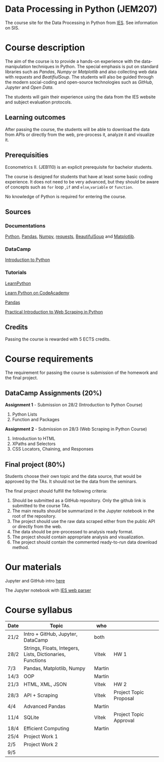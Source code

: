 # Data Processing in Python (JEM207)
The course site for the Data Processing in Python from [IES](http://ies.fsv.cuni.cz/). See information on SIS.

# Course description
The aim of the course is to provide a hands-on experience with the data-manipulation techniques in Python. The special emphasis is put on standard libraries such as *Pandas*, *Numpy* or *Matplotlib* and also collecting web data with *requests* and *BeatifiulSoup*. The students will also be guided through the modern social-coding and open-source technologies such as *GitHub*, *Jupyter* and *Open Data*.

The students will gain their experience using the data from the IES website and subject evaluation protocols.

## Learning outcomes
After passing the course, the students will be able to download the data from APIs or directly from the web, pre-process it, analyze it and visualize it.

## Prerequisities
Econometrics II. (JEB110) is an explicit prerequisite for bachelor students.

The course is designed for students that have at least some basic coding experience. It does not need to be very advanced, but they should be aware of concepts such as ` for ` loop ,`if` and `else`,`variable` or `function`.

No knowledge of Python is required for entering the course.

## Sources
### Documentations
[Python](https://docs.python.org/3/), [Pandas](https://pandas.pydata.org/pandas-docs/stable/), [Numpy](https://docs.scipy.org/doc/), [requests](http://docs.python-requests.org/en/master/), [BeautifulSoup](https://www.crummy.com/software/BeautifulSoup/bs4/doc/) and [Matplotlib](https://matplotlib.org/).

### DataCamp
[Introduction to Python](https://www.datacamp.com/courses/intro-to-python-for-data-science)


### Tutorials
[LearnPython](https://www.learnpython.org/)

[Learn Python on CodeAcademy](https://www.codecademy.com/learn/learn-python)

[Pandas](https://pandas.pydata.org/pandas-docs/stable/tutorials.html)

[Practical Introduction to Web Scraping in Python](https://realpython.com/python-web-scraping-practical-introduction/)


## Credits
Passing the course is rewarded with 5 ECTS credits.

# Course requirements
The requirement for passing the course is submission of the homework and the final project.

## DataCamp Assignments (20%)
**Assignment 1** - Submission on 28/2 (Introduction to Python Course)

 1. Python Lists
 2. Function and Packages

**Assignment 2** - Submission on 28/3 (Web Scraping in Python Course)

 1. Introduction to HTML
 2. XPaths and Selectors
 3. CSS Locators, Chaining, and Responses


## Final project (80%)
Students choose their own topic and the data source, that would be approved by the TAs. It should not be the data from the seminars.

The final project should fulfill the following criteria:
1. Should be submitted as a GitHub repository. Only the github link is submitted to the course TAs.
2. The main results should be summarized in the Jupyter notebook in the root of the repository. 
3. The project should use the raw data scraped either from the public API or directly from the web.
4. The data should be pre-processed to analysis ready format.
5. The project should contain appropriate analysis and visualization.
6. The project should contain the commented ready-to-run data download method.


# Our materials
Jupyter and GitHub intro [here](/quick-intro.md)

The Jupyter notebook with [IES web parser](/IES_web.ipynb) 



# Course syllabus
| Date | Topic                                                     | who    |                        |   |   |
|------|-----------------------------------------------------------|--------|------------------------|---|---|
| 21/2 | Intro + GitHub, Jupyter, DataCamp                         | both   |                        |   |   |
| 28/2 | Strings, Floats, Integers, Lists, Dictionaries, Functions | Vítek  | HW 1                   |   |   |
| 7/3  | Pandas, Matplotlib, Numpy                                 | Martin |                        |   |   |
| 14/3 | OOP                                                       | Martin |                        |   |   |
| 21/3 | HTML, XML, JSON                                           | Vítek  | HW 2                   |   |   |
| 28/3 | API + Scraping                                            | Vítek  | Project Topic Proposal |   |   |
| 4/4  | Advanced Pandas                                           | Martin |                        |   |   |
| 11/4 | SQLite                                                    | Vítek  | Project Topic Approval |   |   |
| 18/4 | Efficient Computing                                       | Martin |                        |   |   |
| 25/4 | Project Work 1                                            |        |                        |   |   |
| 2/5  | Project Work 2                                            |        |                        |   |   |
| 9/5  |                                                           |        |                        |   |   |
